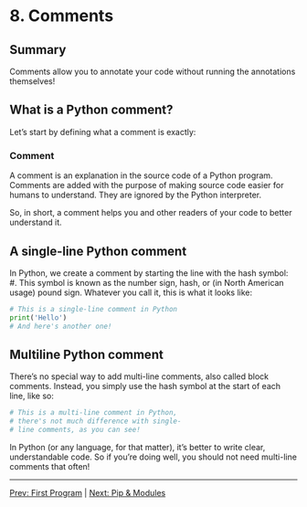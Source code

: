 # 8. Comments

## Summary
Comments allow you to annotate your code without running the annotations themselves!

## What is a Python comment?
Let’s start by defining what a comment is exactly:

### Comment
A comment is an explanation in the source code of a Python program. Comments are added with the purpose of making source code easier for humans to understand. They are ignored by the Python interpreter.

So, in short, a comment helps you and other readers of your code to better understand it.

## A single-line Python comment
In Python, we create a comment by starting the line with the hash symbol: #. This symbol is known as the number sign, hash, or (in North American usage) pound sign. Whatever you call it, this is what it looks like:
```py 
# This is a single-line comment in Python
print('Hello')
# And here's another one!
```
## Multiline Python comment
There’s no special way to add multi-line comments, also called block comments. Instead, you simply use the hash symbol at the start of each line, like so:
```py
# This is a multi-line comment in Python,
# there's not much difference with single-
# line comments, as you can see!
```
In Python (or any language, for that matter), it’s better to write clear, understandable code. So if you’re doing well, you should not need multi-line comments that often!

---
[Prev: First Program](<7-First Program.md>)   |   [Next: Pip & Modules](<9-Pip & Libraries.md>)
